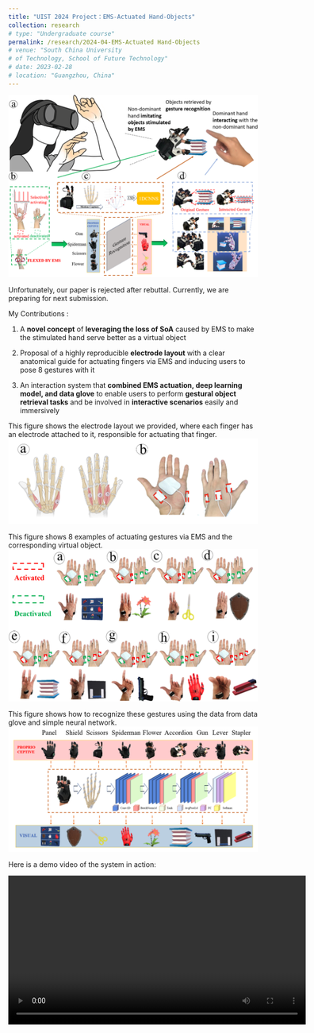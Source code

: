 ```yaml
---
title: "UIST 2024 Project：EMS-Actuated Hand-Objects"
collection: research
# type: "Undergraduate course"
permalink: /research/2024-04-EMS-Actuated Hand-Objects
# venue: "South China University 
# of Technology, School of Future Technology"
# date: 2023-02-28
# location: "Guangzhou, China"
---
```


![EMS-Actuated Hand-Objects](../assets/images/TeaserPicture.png)

Unfortunately, our paper is rejected after rebuttal. Currently, we are preparing for next submission.

My Contributions :
1.  A **novel concept** of **leveraging the loss of SoA** caused by EMS to make the stimulated hand serve better as a virtual
object

2. Proposal of a highly reproducible **electrode layout** with a clear anatomical guide for actuating fingers via EMS and
inducing users to pose 8 gestures with it

3.  An interaction system that **combined EMS actuation, deep learning model, and data glove** to enable users to perform
**gestural object retrieval tasks** and be involved in **interactive scenarios** easily and immersively

This figure shows the electrode layout we provided, where each finger has an electrode attached to it, responsible for actuating that finger.
![Electrode layout](../assets/images/Muscle.png)

This figure shows 8 examples of actuating gestures via EMS and the corresponding virtual object.
![Gestures actuated by EMS and the corresponding virtual object](../assets/images/EMSGesturesandObjects.png)

This figure shows how to recognize these gestures using the data from data glove and simple neural network.
![Using data from data glove to recognize gestures](../assets/images/GestureRecognition.png)

Here is a demo video of the system in action:

<video width="600" controls>
  <source src="/assets/Videos/ExampleVideos.mp4" type="video/mp4">
  Your browser does not support the video tag.
</video>